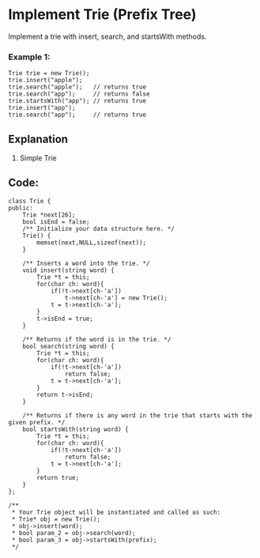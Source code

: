 #   Implement Trie (Prefix Tree)

Implement a trie with insert, search, and startsWith methods.

### Example 1:

    Trie trie = new Trie();
    trie.insert("apple");
    trie.search("apple");   // returns true
    trie.search("app");     // returns false
    trie.startsWith("app"); // returns true
    trie.insert("app");   
    trie.search("app");     // returns true

## Explanation

1. Simple Trie

## Code:

```
class Trie {
public:    
    Trie *next[26];
    bool isEnd = false;
    /** Initialize your data structure here. */
    Trie() {
        memset(next,NULL,sizeof(next));
    }
    
    /** Inserts a word into the trie. */
    void insert(string word) {
        Trie *t = this;
        for(char ch: word){
            if(!t->next[ch-'a'])
                t->next[ch-'a'] = new Trie();
            t = t->next[ch-'a'];
        }
        t->isEnd = true;
    }
    
    /** Returns if the word is in the trie. */
    bool search(string word) {
        Trie *t = this;
        for(char ch: word){
            if(!t->next[ch-'a'])
                return false;
            t = t->next[ch-'a'];
        }
        return t->isEnd;
    }
    
    /** Returns if there is any word in the trie that starts with the given prefix. */
    bool startsWith(string word) {
        Trie *t = this;
        for(char ch: word){
            if(!t->next[ch-'a'])
                return false;
            t = t->next[ch-'a'];
        }
        return true;
    }
};

/**
 * Your Trie object will be instantiated and called as such:
 * Trie* obj = new Trie();
 * obj->insert(word);
 * bool param_2 = obj->search(word);
 * bool param_3 = obj->startsWith(prefix);
 */
```
